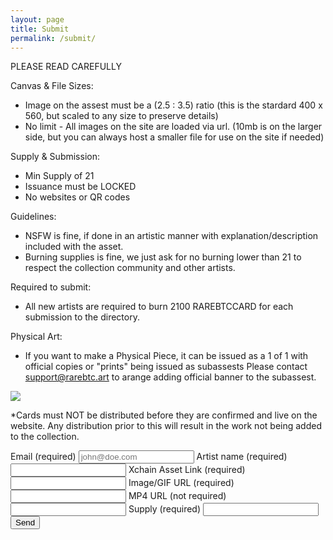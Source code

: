 ```yaml
---
layout: page
title: Submit
permalink: /submit/
---
```


PLEASE READ CAREFULLY

Canvas & File Sizes:
- Image on the assest must be a (2.5 : 3.5) ratio (this is the stardard 400 x 560, but scaled to any size to preserve details)
- No limit - All images on the site are loaded via url. (10mb is on the larger side, but you can always host a smaller file for use on the site if needed)

Supply & Submission:
- Min Supply of 21
- Issuance must be LOCKED
- No websites or QR codes

Guidelines:
- NSFW is fine, if done in an artistic manner with explanation/description included with the asset.
- Burning supplies is fine, we just ask for no burning lower than 21 to respect the collection community and other artists.

Required to submit:
- All new artists are required to burn 2100 RAREBTCCARD for each submission to the directory.

Physical Art:
- If you want to make a Physical Piece, it can be issued as a 1 of 1 with official copies or "prints" being issued as subassests Please contact support@rarebtc.art to arange adding official banner to the subassest.

<img src="https://bafybeid56ngwqopaj2afzil5ohdqligfcsz65rqccmxocidrfkzcw44tsy.ipfs.nftstorage.link/" max-width="100%" height="auto">

*Cards must NOT be distributed before they are confirmed and live on the website. Any distribution prior to this will result in the work not being added to the collection.

<form
  action="https://usebasin.com/f/17f8ff352369"
  method="POST"
  enctype="multipart/form-data"
  id="submisions"
>
<label for="email">Email <span class="small">(required)</span></label>
<input type="email" name="email" placeholder="john@doe.com" required />
<label for="text">Artist name <span class="small">(required)</span></label>
<input type="text" name="Artist Name" />
<label for="text">Xchain Asset Link <span class="small">(required)</span></label>
<input type="text" name="Asset Link" />
<label for="text">Image/GIF URL <span class="small">(required)</span></label>
<input type="text" name="Image/GIF URL" />
<label for="text">MP4 URL <span class="small">(not required)</span></label>
<input type="text" name="MP4 URL" />
<label for="text">Supply <span class="small">(required)</span></label>
<input type="text" name="Token Supply" />
<button type="submit" id="form-button">Send</button>
<div id="form-message"></div>
</form>

<script type="text/javascript">
var form = document.getElementById("my-contact-form");
var formMessage = document.getElementById("form-button");
var formButton = document.getElementById("form-button");
form.onsubmit = function(event) {
  event.preventDefault();

  if (confirm("Please make sure your submission is correct") == true) {
    formMessage.innerHTML = "Sending...";
    formMessage.disabled = true;
    var formData = new FormData(form);
    var xhr = new XMLHttpRequest();
    xhr.open("POST", form.action, true);
    xhr.onload = function(e) {
      console.log(xhr);
      if (xhr.status === 200) {
        formMessage.innerHTML = "Thank you!";
      } else {
        formMessage.innerHTML = "Please try again!"
        formMessage.disabled = false;
      }
    };
    xhr.send(formData);
  }
};
</script>
